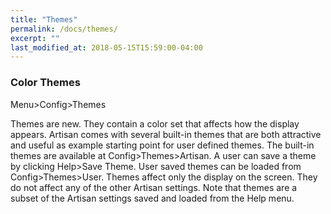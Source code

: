 ```yaml
---
title: "Themes"
permalink: /docs/themes/
excerpt: ""
last_modified_at: 2018-05-15T15:59:00-04:00
---
```


### Color Themes

Menu>Config>Themes

Themes are new.  They contain a color set that affects how the display appears.  Artisan comes with several built-in themes that are both attractive and useful as example starting point for user defined themes.  The built-in themes are available at Config>Themes>Artisan.  A user can save a theme by clicking Help>Save Theme. User saved themes can be loaded from Config>Themes>User.  Themes affect only the display on the screen.  They do not affect any of the other Artisan settings.  Note that themes are a subset of the Artisan settings saved and loaded from the Help menu.
